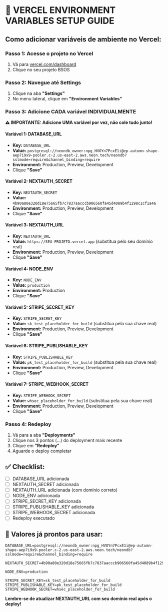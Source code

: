 # 🔧 VERCEL ENVIRONMENT VARIABLES SETUP GUIDE

## Como adicionar variáveis de ambiente no Vercel:

### Passo 1: Acesse o projeto no Vercel
1. Vá para [vercel.com/dashboard](https://vercel.com/dashboard)
2. Clique no seu projeto BSOS

### Passo 2: Navegue até Settings
1. Clique na aba **"Settings"**
2. No menu lateral, clique em **"Environment Variables"**

### Passo 3: Adicione CADA variável INDIVIDUALMENTE
**⚠️ IMPORTANTE: Adicione UMA variável por vez, não cole tudo junto!**

#### Variável 1: DATABASE_URL
- **Key:** `DATABASE_URL`
- **Value:** `postgresql://neondb_owner:npg_HVOYn7PcxE1i@ep-autumn-shape-aep7i9x9-pooler.c-2.us-east-2.aws.neon.tech/neondb?sslmode=require&channel_binding=require`
- **Environment:** Production, Preview, Development
- Clique **"Save"**

#### Variável 2: NEXTAUTH_SECRET
- **Key:** `NEXTAUTH_SECRET`
- **Value:** `4b90a80e320d18e75665fb7c7837aacccb906560fa45d4089b4f1298c1cf1a4a`
- **Environment:** Production, Preview, Development
- Clique **"Save"**

#### Variável 3: NEXTAUTH_URL
- **Key:** `NEXTAUTH_URL`
- **Value:** `https://SEU-PROJETO.vercel.app` (substitua pelo seu domínio real)
- **Environment:** Production, Preview, Development
- Clique **"Save"**

#### Variável 4: NODE_ENV
- **Key:** `NODE_ENV`
- **Value:** `production`
- **Environment:** Production
- Clique **"Save"**

#### Variável 5: STRIPE_SECRET_KEY
- **Key:** `STRIPE_SECRET_KEY`
- **Value:** `sk_test_placeholder_for_build` (substitua pela sua chave real)
- **Environment:** Production, Preview, Development
- Clique **"Save"**

#### Variável 6: STRIPE_PUBLISHABLE_KEY
- **Key:** `STRIPE_PUBLISHABLE_KEY`
- **Value:** `pk_test_placeholder_for_build` (substitua pela sua chave real)
- **Environment:** Production, Preview, Development
- Clique **"Save"**

#### Variável 7: STRIPE_WEBHOOK_SECRET
- **Key:** `STRIPE_WEBHOOK_SECRET`
- **Value:** `whsec_placeholder_for_build` (substitua pela sua chave real)
- **Environment:** Production, Preview, Development
- Clique **"Save"**

### Passo 4: Redeploy
1. Vá para a aba **"Deployments"**
2. Clique nos 3 pontos (...) do deployment mais recente
3. Clique em **"Redeploy"**
4. Aguarde o deploy completar

## ✅ Checklist:
- [ ] DATABASE_URL adicionada
- [ ] NEXTAUTH_SECRET adicionada
- [ ] NEXTAUTH_URL adicionada (com domínio correto)
- [ ] NODE_ENV adicionada
- [ ] STRIPE_SECRET_KEY adicionada
- [ ] STRIPE_PUBLISHABLE_KEY adicionada
- [ ] STRIPE_WEBHOOK_SECRET adicionada
- [ ] Redeploy executado

## 🔑 Valores já prontos para usar:

```
DATABASE_URL=postgresql://neondb_owner:npg_HVOYn7PcxE1i@ep-autumn-shape-aep7i9x9-pooler.c-2.us-east-2.aws.neon.tech/neondb?sslmode=require&channel_binding=require

NEXTAUTH_SECRET=4b90a80e320d18e75665fb7c7837aacccb906560fa45d4089b4f1298c1cf1a4a

NODE_ENV=production

STRIPE_SECRET_KEY=sk_test_placeholder_for_build
STRIPE_PUBLISHABLE_KEY=pk_test_placeholder_for_build
STRIPE_WEBHOOK_SECRET=whsec_placeholder_for_build
```

**Lembre-se de atualizar NEXTAUTH_URL com seu domínio real após o deploy!**